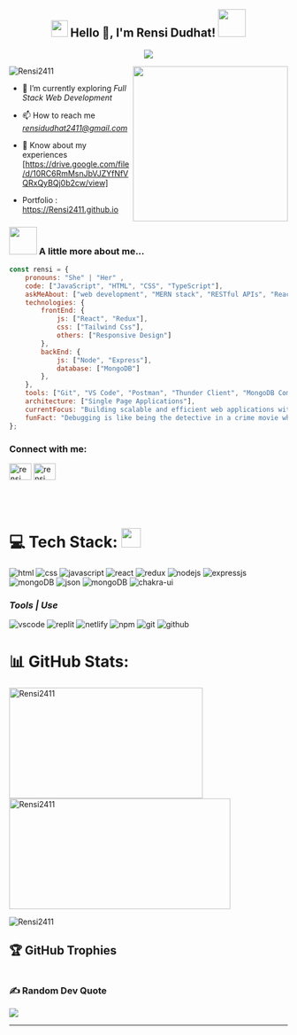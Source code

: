 <h2 align="center"><img src="https://emojis.slackmojis.com/emojis/images/1531849430/4246/blob-sunglasses.gif?1531849430" width="30"/> Hello 👋, I'm Rensi Dudhat! <img src="https://media.giphy.com/media/12oufCB0MyZ1Go/giphy.gif" width="50"></h2>
<p align="center">
  <img src="https://readme-typing-svg.herokuapp.com/?lines=Full%20Stack%20MERN%20Developer;&center=true&width=700&height=50">
</p>
<img align="right" width="280" src="https://user-images.githubusercontent.com/59734313/157189039-c09b3e38-9f42-42c0-ab54-14f1574190a7.gif"/>

<p align="left"> <img src="https://komarev.com/ghpvc/?username=rensi2411&label=Profile%20views&color=0e75b6&style=flat" alt="Rensi2411" /> </p>

- 🌱 I’m currently exploring *Full Stack Web Development*

- 📫 How to reach me *rensidudhat2411@gmail.com*

- 📄 Know about my experiences [https://drive.google.com/file/d/10RC6RmMsnJbVJZYfNfVQRxQyBQj0b2cw/view]
  
- Portfolio : https://Rensi2411.github.io 

### <img src="https://media.giphy.com/media/VgCDAzcKvsR6OM0uWg/giphy.gif" width="50"> A little more about me... 

```javascript
const rensi = {
    pronouns: "She" | "Her" ,
    code: ["JavaScript", "HTML", "CSS", "TypeScript"],
    askMeAbout: ["web development", "MERN stack", "RESTful APIs", "React", "Node.js"],
    technologies: {
        frontEnd: {
            js: ["React", "Redux"],
            css: ["Tailwind Css"],
            others: ["Responsive Design"]
        },
        backEnd: {
            js: ["Node", "Express"],
            database: ["MongoDB"]
        },
    },
    tools: ["Git", "VS Code", "Postman", "Thunder Client", "MongoDB Compass"],
    architecture: ["Single Page Applications"],
    currentFocus: "Building scalable and efficient web applications with MERN stack",
    funFact: "Debugging is like being the detective in a crime movie where you are also the murderer."
};

```

<h3 align="left">Connect with me:</h3>

<a href="https://www.linkedin.com/in/rensi-dudhat-95752125b/" target="blank"><img align="center" src="https://raw.githubusercontent.com/rahuldkjain/github-profile-readme-generator/master/src/images/icons/Social/linked-in-alt.svg" alt="rensi" height="30" width="40" /></a>
<a href="https://www.instagram.com/renidudhat/" target="blank"><img align="center" src="https://raw.githubusercontent.com/rahuldkjain/github-profile-readme-generator/master/src/images/icons/Social/instagram.svg" alt="rensi" height="30" width="40" /></a>
</p>
 <br/><br/>

# 💻 Tech Stack: <img src="https://camo.githubusercontent.com/beb64ff21c883e318e4f5db5231c2ba4175705bea1c9249e82a41ab375db4f75/68747470733a2f2f6d65646961322e67697068792e636f6d2f6d656469612f51737347456d706b79454f684243623765312f67697068792e6769663f6369643d656366303565343761306e336769316266716e74716d6f62386739616964316f796a327772336473336d67373030626c267269643d67697068792e676966" width="35"/>


<p align="left">
  <img src="https://img.shields.io/badge/html5-%23E34F26.svg?style=for-the-badge&logo=html5&logoColor=white" alt="html"/>
  <img src="https://img.shields.io/badge/css3-%231572B6.svg?style=for-the-badge&logo=css3&logoColor=white" alt="css"/>
  <img src="https://img.shields.io/badge/javascript-%23323330.svg?style=for-the-badge&logo=javascript&logoColor=%23F7DF1E" alt="javascript"/>
  <img src="https://img.shields.io/badge/react-%2320232a.svg?style=for-the-badge&logo=react&logoColor=%2361DAFB" alt="react"/>
  <img src="https://img.shields.io/badge/redux-%23593d88.svg?style=for-the-badge&logo=redux&logoColor=white" alt="redux"/>
  <img src="https://img.shields.io/badge/Node.js-339933?style=for-the-badge&logo=nodedotjs&logoColor=white" alt="nodejs" />
  <img src="https://img.shields.io/badge/express.js-%23404d59.svg?style=for-the-badge&logo=express&logoColor=%2361DAFB" alt="expressjs" />
  <img src="https://img.shields.io/badge/MongoDB-%234ea94b.svg?style=for-the-badge&logo=mongodb&logoColor=white" alt="mongoDB" />
  <img src="https://img.shields.io/badge/json-5E5C5C?style=for-the-badge&logo=json&logoColor=white" alt="json" />
    <img src="https://img.shields.io/badge/java-%234ea94b.svg?style=for-the-badge&logo=java&logoColor=white" alt="mongoDB" />
  <img src="https://img.shields.io/badge/Chakra--UI-319795?style=for-the-badge&logo=chakra-ui&logoColor=white" alt="chakra-ui" />
</p>

<h3><i>Tools | Use</i></h3>
<p align="left">
  <img src="https://img.shields.io/badge/VSCode-0078D4?style=for-the-badge&logo=visual%20studio%20code&logoColor=white" alt="vscode" />
  <img src="https://img.shields.io/badge/replit-667881?style=for-the-badge&logo=replit&logoColor=white" alt="replit" />
 
  <img src="https://img.shields.io/badge/Netlify-00C7B7?style=for-the-badge&logo=netlify&logoColor=white" alt="netlify" />


  <img src="https://img.shields.io/badge/NPM-%23000000.svg?style=for-the-badge&logo=npm&logoColor=white" alt="npm"/>

  <img src="https://img.shields.io/badge/Git-f44d27?style=for-the-badge&logo=git&logoColor=white" alt="git"/>

  <img src="https://img.shields.io/badge/GitHub-100000?style=for-the-badge&logo=github&logoColor=white" alt="github"/>
  
</p>


# 📊 GitHub Stats:
<p><img align="left" height="200" width="350" src="https://github-readme-stats.vercel.app/api/top-langs?username=rensi2411&show_icons=true&locale=en&layout=compact" alt="Rensi2411" /></p>
<p>&nbsp;<img align="center" height="200" width="400" src="https://github-readme-stats.vercel.app/api?username=rensi2411&show_icons=true&locale=en" alt="Rensi2411" /></p>

<p><img align="center" src="https://github-readme-streak-stats.herokuapp.com/?user=rensi2411&" alt="Rensi2411" /></p>



## 🏆 GitHub Trophies
<p align="left"  >
  <a href="hhttps://github-profile-trophy.vercel.app/?username=rensi2411"
    ><img
      src="https://github-profile-trophy.vercel.app/?username=rensi2411" 
      alt=""
  /></a>
</p>




### ✍️ Random Dev Quote
![](https://quotes-github-readme.vercel.app/api?type=horizontal)


---


<!-- Proudly created with GPRM ( https://gprm.itsvg.in ) -->
